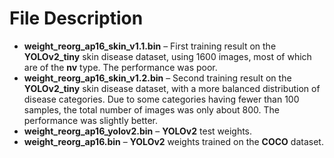 # File Description

* **weight_reorg_ap16_skin_v1.1.bin** – First training result on the **YOLOv2_tiny** skin disease dataset, using 1600 images, most of which are of the **nv** type. The performance was poor.
* **weight_reorg_ap16_skin_v1.2.bin** – Second training result on the **YOLOv2_tiny** skin disease dataset, with a more balanced distribution of disease categories. Due to some categories having fewer than 100 samples, the total number of images was only about 800. The performance was slightly better.
* **weight_reorg_ap16_yolov2.bin** – **YOLOv2** test weights.
* **weight_reorg_ap16.bin** – **YOLOv2** weights trained on the **COCO** dataset.

